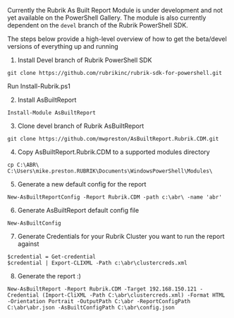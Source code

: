 Currently the Rubrik As Built Report Module is under development and not yet available on the PowerShell Gallery.  The module is also currently dependent on the ```devel``` branch of the Rubrik PowerShell SDK.

The steps below provide a high-level overview of how to get the beta/devel versions of everything up and running

1. Install Devel branch of Rubrik PowerShell SDK

```git clone https://github.com/rubrikinc/rubrik-sdk-for-powershell.git```

Run Install-Rubrik.ps1

2. Install AsBuiltReport

```Install-Module AsBuiltReport```

3. Clone devel branch of Rubrik AsBuiltReport

```git clone https://github.com/mwpreston/AsBuiltReport.Rubrik.CDM.git```

4. Copy AsBuiltReport.Rubrik.CDM to a supported modules directory

```cp C:\ABR\ C:\Users\mike.preston.RUBRIK\Documents\WindowsPowerShell\Modules\```

5. Generate a new default config for the report

```New-AsBuiltReportConfig -Report Rubrik.CDM -path c:\abr\ -name 'abr'```

6. Generate AsBuiltReport default config file

```New-AsBuiltConfig```

7. Generate Credentials for your Rubrik Cluster you want to run the report against

```
$credential = Get-credential
$credential | Export-CLIXML -Path c:\abr\clustercreds.xml
```

8. Generate the report :)

```
New-AsBuiltReport -Report Rubrik.CDM -Target 192.168.150.121 -Credential (Import-CliXML -Path C:\abr\clustercreds.xml) -Format HTML -Orientation Portrait -OutputPath C:\abr -ReportConfigPath C:\abr\abr.json -AsBuiltConfigPath C:\abr\config.json
```
